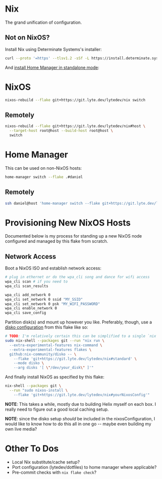 # Nix

The grand unification of configuration.

## Not on NixOS?

Install Nix using Determinate Systems's installer:

```bash
curl --proto '=https' --tlsv1.2 -sSf -L https://install.determinate.systems/nix | sh -s -- install
```

And [install Home Manager in standalone mode](https://nix-community.github.io/home-manager/index.html#sec-install-standalone):

# NixOS

```bash
nixos-rebuild --flake git+https://git.lyte.dev/lytedev/nix switch
```

## Remotely

```bash
nixos-rebuild --flake git+https://git.lyte.dev/lytedev/nix#host \
  --target-host root@host --build-host root@host \
  switch
```

# Home Manager

This can be used on non-NixOS hosts:

```bash
home-manager switch --flake .#daniel
```

## Remotely

```bash
ssh daniel@host 'home-manager switch --flake git+https://git.lyte.dev/lytedev/nix#daniel'
```

# Provisioning New NixOS Hosts

Documented below is my process for standing up a new NixOS node configured and
managed by this flake from scratch.

## Network Access

Boot a NixOS ISO and establish network access:

```bash
# plug in ethernet or do the wpa_cli song and dance for wifi access
wpa_cli scan # if you need to
wpa_cli scan_results

wpa_cli add_network 0
wpa_cli set_network 0 ssid "MY_SSID"
wpa_cli set_network 0 psk "MY_WIFI_PASSWORD"
wpa_cli enable_network 0
wpa_cli save_config
```

Partition disk(s) and mount up however you like. Preferably, though, use a
[disko configuration](./disko.nix) from this flake like so:

```bash
# TODO: I'm relatively certain this can be simplified to a single `nix run` command
sudo nix-shell --packages git --run "nix run \
  --extra-experimental-features nix-command \
  --extra-experimental-features flakes \
  github:nix-community/disko -- \
    --flake 'git+https://git.lyte.dev/lytedev/nix#standard' \
    --mode disko \
    --arg disks '[ \"/dev/your_disk\" ]'"
```

And finally install NixOS as specified by this flake:

```bash
nix-shell --packages git \
  --run "sudo nixos-install \
    --flake 'git+https://git.lyte.dev/lytedev/nix#yourNixosConfig'"
```

**NOTE**: This takes a while, mostly due to building Helix myself on each box. I
really need to figure out a good local caching setup.

**NOTE**: since the disko setup _should_ be included in the nixosConfiguration,
I would like to know how to do this all in one go -- maybe even building my own
live media?

# Other To Dos

- Local Nix substitute/cache setup?
- Port configuration (lytedev/dotfiles) to home manager where applicable?
- Pre-commit checks with `nix flake check`?
